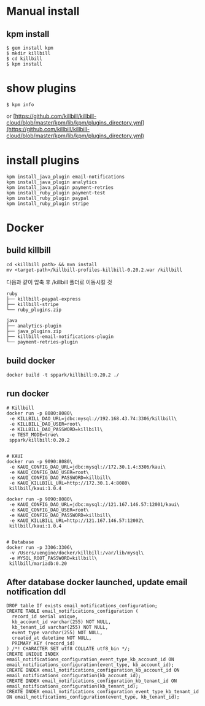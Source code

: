 # Manual install

## kpm install

```
$ gem install kpm
$ mkdir killbill
$ cd killbill
$ kpm install
```

# show plugins

```
$ kpm info
```

or [https://github.com/killbill/killbill-cloud/blob/master/kpm/lib/kpm/plugins_directory.yml](https://github.com/killbill/killbill-cloud/blob/master/kpm/lib/kpm/plugins_directory.yml)

# install plugins

```
kpm install_java_plugin email-notifications
kpm install_java_plugin analytics
kpm install_java_plugin payment-retries
kpm install_ruby_plugin payment-test
kpm install_ruby_plugin paypal
kpm install_ruby_plugin stripe
```

# Docker

## build killbill

```
cd <killbill path> && mvn install
mv <target-path>/killbill-profiles-killbill-0.20.2.war /killbill
```

다음과 같이 압축 후 /killbill 폴더로 이동시킬 것

```
ruby
├── killbill-paypal-express
├── killbill-stripe
└── ruby_plugins.zip

java
├── analytics-plugin
├── java_plugins.zip
├── killbill-email-notifications-plugin
└── payment-retries-plugin
``` 

## build docker

```
docker build -t sppark/killbill:0.20.2 ./
```

## run docker

```
# Killbill
docker run -p 8080:8080\
 -e KILLBILL_DAO_URL=jdbc:mysql://192.168.43.74:3306/killbill\
 -e KILLBILL_DAO_USER=root\
 -e KILLBILL_DAO_PASSWORD=killbill\
 -e TEST_MODE=true\
 sppark/killbill:0.20.2
 

# KAUI
docker run -p 9090:8080\
 -e KAUI_CONFIG_DAO_URL=jdbc:mysql://172.30.1.4:3306/kaui\
 -e KAUI_CONFIG_DAO_USER=root\
 -e KAUI_CONFIG_DAO_PASSWORD=killbill\
 -e KAUI_KILLBILL_URL=http://172.30.1.4:8080\
 killbill/kaui:1.0.4
 
docker run -p 9090:8080\
 -e KAUI_CONFIG_DAO_URL=jdbc:mysql://121.167.146.57:12001/kaui\
 -e KAUI_CONFIG_DAO_USER=root\
 -e KAUI_CONFIG_DAO_PASSWORD=killbill\
 -e KAUI_KILLBILL_URL=http://121.167.146.57:12002\
 killbill/kaui:1.0.4 
 
 
# Database
docker run -p 3306:3306\
 -v /Users/uengine/docker/killbill:/var/lib/mysql\
 -e MYSQL_ROOT_PASSWORD=killbill\
 killbill/mariadb:0.20 
```

## After database docker launched, update email notification ddl

```
DROP table If exists email_notifications_configuration;
CREATE TABLE email_notifications_configuration (
  record_id serial unique,
  kb_account_id varchar(255) NOT NULL,
  kb_tenant_id varchar(255) NOT NULL,
  event_type varchar(255) NOT NULL,
  created_at datetime NOT NULL,
  PRIMARY KEY (record_id)
) /*! CHARACTER SET utf8 COLLATE utf8_bin */;
CREATE UNIQUE INDEX email_notifications_configuration_event_type_kb_account_id ON email_notifications_configuration(event_type, kb_account_id);
CREATE INDEX email_notifications_configuration_kb_account_id ON email_notifications_configuration(kb_account_id);
CREATE INDEX email_notifications_configuration_kb_tenant_id ON email_notifications_configuration(kb_tenant_id);
CREATE INDEX email_notifications_configuration_event_type_kb_tenant_id ON email_notifications_configuration(event_type, kb_tenant_id);
```

